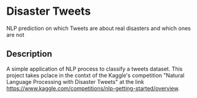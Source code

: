 # Disaster Tweets
NLP prediction on which Tweets are about real disasters and which ones are not

## Description
A simple application of NLP process to classify a tweets dataset. 
This project takes pclace in the contxt of the Kaggle's competition "Natural Language Processing with Disaster Tweets" at the link https://www.kaggle.com/competitions/nlp-getting-started/overview.
